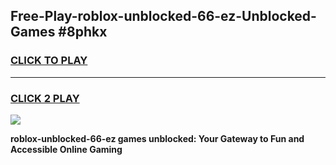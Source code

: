 
## Free-Play-roblox-unblocked-66-ez-Unblocked-Games #8phkx
<h3>
<a href="https://news.freeplayer.one?title=roblox-unblocked-66-ez&ref=8M">CLICK TO PLAY</a></h3>
<hr>

<h3>
<a href="https://news.freeplayer.one?title=roblox-unblocked-66-ez&ref=8M">CLICK 2 PLAY</a>
  
</h3>

<a href="https://news.freeplayer.one?title=roblox-unblocked-66-ez&ref=8M"><img src="https://clearcache.store/games.png"></a>


**roblox-unblocked-66-ez games unblocked: Your Gateway to Fun and Accessible Online Gaming**
